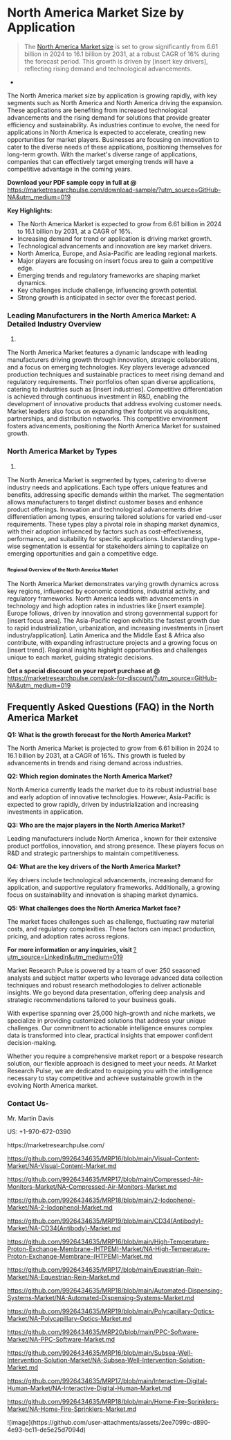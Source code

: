 <h1>North America  Market&nbsp;Size by Application</h1><blockquote><p>The <a href="https://marketresearchpulse.com/download-sample/?utm_source=GitHub-NA&amp;utm_medium=019">North America  Market size</a> is set to grow significantly from 6.61 billion in 2024 to 16.1 billion by 2031, at a robust CAGR of 16% during the forecast period. This growth is driven by [insert key drivers], reflecting rising demand and technological advancements.</p></blockquote><ul><li></li></ul><p>The North America  market size by application is growing rapidly, with key segments such as North America  and North America  driving the expansion. These applications are benefiting from increased technological advancements and the rising demand for solutions that provide greater efficiency and sustainability. As industries continue to evolve, the need for applications in North America  is expected to accelerate, creating new opportunities for market players. Businesses are focusing on innovation to cater to the diverse needs of these applications, positioning themselves for long-term growth. With the market's diverse range of applications, companies that can effectively target emerging trends will have a competitive advantage in the coming years.</p><p><strong>Download your PDF sample copy in full at @ </strong><a href="https://marketresearchpulse.com/download-sample/?utm_source=GitHub-NA&amp;utm_medium=019">https://marketresearchpulse.com/download-sample/?utm_source=GitHub-NA&amp;utm_medium=019</a></p><p><strong>Key Highlights: </strong></p><ul><li>The North America  Market is expected to grow from 6.61 billion in 2024 to 16.1 billion by 2031, at a CAGR of 16%.</li><li>Increasing demand for trend or application is driving market growth.</li><li>Technological advancements and innovation are key market drivers.</li><li>North America, Europe, and Asia-Pacific are leading regional markets.</li><li>Major players are focusing on insert focus area to gain a competitive edge.</li><li>Emerging trends and regulatory frameworks are shaping market dynamics.</li><li>Key challenges include challenge, influencing growth potential.</li><li>Strong growth is anticipated in sector over the forecast period.</li></ul><h3>Leading Manufacturers in the North America  Market: A Detailed Industry Overview</h3><ol><li></li></ol><div class="flex max-w-full flex-col flex-grow"><div class="min-h-8 text-message flex w-full flex-col items-end gap-2 whitespace-normal break-words [.text-message+&amp;]:mt-5" dir="auto" data-message-author-role="assistant" data-message-id="fd8432e4-4910-450d-b182-61b7bfb0a01f" data-message-model-slug="gpt-4o"><div class="flex w-full flex-col gap-1 empty:hidden first:pt-[3px]"><div class="markdown prose w-full break-words dark:prose-invert light"><p>The North America  Market features a dynamic landscape with leading manufacturers driving growth through innovation, strategic collaborations, and a focus on emerging technologies. Key players leverage advanced production techniques and sustainable practices to meet rising demand and regulatory requirements. Their portfolios often span diverse applications, catering to industries such as [insert industries]. Competitive differentiation is achieved through continuous investment in R&amp;D, enabling the development of innovative products that address evolving customer needs. Market leaders also focus on expanding their footprint via acquisitions, partnerships, and distribution networks. This competitive environment fosters advancements, positioning the North America  Market for sustained growth.</p></div></div></div></div><h3>North America  Market by Types</h3><ol><li></li></ol><div class="flex max-w-full flex-col flex-grow"><div class="min-h-8 text-message flex w-full flex-col items-end gap-2 whitespace-normal break-words [.text-message+&amp;]:mt-5" dir="auto" data-message-author-role="assistant" data-message-id="084470be-0bb7-4664-bddf-5156b4f41249" data-message-model-slug="gpt-4o-mini"><div class="flex w-full flex-col gap-1 empty:hidden first:pt-[3px]"><div class="markdown prose w-full break-words dark:prose-invert light"><p>The North America  Market is segmented by types, catering to diverse industry needs and applications. Each type offers unique features and benefits, addressing specific demands within the market. The segmentation allows manufacturers to target distinct customer bases and enhance product offerings. Innovation and technological advancements drive differentiation among types, ensuring tailored solutions for varied end-user requirements. These types play a pivotal role in shaping market dynamics, with their adoption influenced by factors such as cost-effectiveness, performance, and suitability for specific applications. Understanding type-wise segmentation is essential for stakeholders aiming to capitalize on emerging opportunities and gain a competitive edge.</p></div></div></div></div><h3><span style="font-size: 11px;">Regional Overview of the North America  Market</span></h3><div class="flex max-w-full flex-col flex-grow"><div class="min-h-8 text-message flex w-full flex-col items-end gap-2 whitespace-normal break-words [.text-message+&amp;]:mt-5" dir="auto" data-message-author-role="assistant" data-message-id="e9038762-ce64-4e30-91c9-9bd413514231" data-message-model-slug="gpt-4o-mini"><div class="flex w-full flex-col gap-1 empty:hidden first:pt-[3px]"><div class="markdown prose w-full break-words dark:prose-invert light"><p>The North America  Market demonstrates varying growth dynamics across key regions, influenced by economic conditions, industrial activity, and regulatory frameworks. North America leads with advancements in technology and high adoption rates in industries like [insert example]. Europe follows, driven by innovation and strong governmental support for [insert focus area]. The Asia-Pacific region exhibits the fastest growth due to rapid industrialization, urbanization, and increasing investments in [insert industry/application]. Latin America and the Middle East &amp; Africa also contribute, with expanding infrastructure projects and a growing focus on [insert trend]. Regional insights highlight opportunities and challenges unique to each market, guiding strategic decisions.</p></div></div></div></div><p><strong>Get a special discount on your report purchase at @ </strong><a href="https://marketresearchpulse.com/ask-for-discount/?utm_source=GitHub-NA&amp;utm_medium=019">https://marketresearchpulse.com/ask-for-discount/?utm_source=GitHub-NA&amp;utm_medium=019</a></p><h2>Frequently Asked Questions (FAQ) in the North America  Market</h2><p><strong>Q1: What is the growth forecast for the North America  Market?</strong></p><p>The North America  Market is projected to grow from 6.61 billion in 2024 to 16.1 billion by 2031, at a CAGR of 16%. This growth is fueled by advancements in trends and rising demand across industries.</p><p><strong>Q2: Which region dominates the North America  Market?</strong></p><p>North America currently leads the market due to its robust industrial base and early adoption of innovative technologies. However, Asia-Pacific is expected to grow rapidly, driven by industrialization and increasing investments in application.</p><p><strong>Q3: Who are the major players in the North America  Market?</strong></p><p>Leading manufacturers include North America , known for their extensive product portfolios, innovation, and strong presence. These players focus on R&amp;D and strategic partnerships to maintain competitiveness.</p><p><strong>Q4: What are the key drivers of the North America  Market?</strong></p><p>Key drivers include technological advancements, increasing demand for application, and supportive regulatory frameworks. Additionally, a growing focus on sustainability and innovation is shaping market dynamics.</p><p><strong>Q5: What challenges does the North America  Market face?</strong></p><p>The market faces challenges such as challenge, fluctuating raw material costs, and regulatory complexities. These factors can impact production, pricing, and adoption rates across regions.</p><p><strong>For more information or any inquiries, visit&nbsp;</strong><a href="?utm_source=Linkedin&utm_medium=019">?utm_source=Linkedin&utm_medium=019</a></p><p>Market Research Pulse is powered by a team of over 250 seasoned analysts and subject matter experts who leverage advanced data collection techniques and robust research methodologies to deliver actionable insights. We go beyond data presentation, offering deep analysis and strategic recommendations tailored to your business goals.</p><p>With expertise spanning over 25,000 high-growth and niche markets, we specialize in providing customized solutions that address your unique challenges. Our commitment to actionable intelligence ensures complex data is transformed into clear, practical insights that empower confident decision-making.</p><p>Whether you require a comprehensive market report or a bespoke research solution, our flexible approach is designed to meet your needs. At Market Research Pulse, we are dedicated to equipping you with the intelligence necessary to stay competitive and achieve sustainable growth in the evolving North America  market.</p><h3><strong>Contact Us-</strong></h3><p>Mr. Martin Davis</p><p>US: +1-970-672-0390</p><p>https://marketresearchpulse.com/</p><p><a href="https://github.com/9926434635/MRP16/blob/main/Visual-Content-Market/NA-Visual-Content-Market.md">https://github.com/9926434635/MRP16/blob/main/Visual-Content-Market/NA-Visual-Content-Market.md</a></p><p><a href="https://github.com/9926434635/MRP17/blob/main/Compressed-Air-Monitors-Market/NA-Compressed-Air-Monitors-Market.md">https://github.com/9926434635/MRP17/blob/main/Compressed-Air-Monitors-Market/NA-Compressed-Air-Monitors-Market.md</a></p><p><a href="https://github.com/9926434635/MRP18/blob/main/2-Iodophenol-Market/NA-2-Iodophenol-Market.md">https://github.com/9926434635/MRP18/blob/main/2-Iodophenol-Market/NA-2-Iodophenol-Market.md</a></p><p><a href="https://github.com/9926434635/MRP19/blob/main/CD34(Antibody)-Market/NA-CD34(Antibody)-Market.md">https://github.com/9926434635/MRP19/blob/main/CD34(Antibody)-Market/NA-CD34(Antibody)-Market.md</a></p><p><a href="https://github.com/9926434635/MRP16/blob/main/High-Temperature-Proton-Exchange-Membrane-(HTPEM)-Market/NA-High-Temperature-Proton-Exchange-Membrane-(HTPEM)-Market.md">https://github.com/9926434635/MRP16/blob/main/High-Temperature-Proton-Exchange-Membrane-(HTPEM)-Market/NA-High-Temperature-Proton-Exchange-Membrane-(HTPEM)-Market.md</a></p><p><a href="https://github.com/9926434635/MRP17/blob/main/Equestrian-Rein-Market/NA-Equestrian-Rein-Market.md">https://github.com/9926434635/MRP17/blob/main/Equestrian-Rein-Market/NA-Equestrian-Rein-Market.md</a></p><p><a href="https://github.com/9926434635/MRP18/blob/main/Automated-Dispensing-Systems-Market/NA-Automated-Dispensing-Systems-Market.md">https://github.com/9926434635/MRP18/blob/main/Automated-Dispensing-Systems-Market/NA-Automated-Dispensing-Systems-Market.md</a></p><p><a href="https://github.com/9926434635/MRP19/blob/main/Polycapillary-Optics-Market/NA-Polycapillary-Optics-Market.md">https://github.com/9926434635/MRP19/blob/main/Polycapillary-Optics-Market/NA-Polycapillary-Optics-Market.md</a></p><p><a href="https://github.com/9926434635/MRP20/blob/main/PPC-Software-Market/NA-PPC-Software-Market.md">https://github.com/9926434635/MRP20/blob/main/PPC-Software-Market/NA-PPC-Software-Market.md</a></p><p><a href="https://github.com/9926434635/MRP16/blob/main/Subsea-Well-Intervention-Solution-Market/NA-Subsea-Well-Intervention-Solution-Market.md">https://github.com/9926434635/MRP16/blob/main/Subsea-Well-Intervention-Solution-Market/NA-Subsea-Well-Intervention-Solution-Market.md</a></p><p><a href="https://github.com/9926434635/MRP17/blob/main/Interactive-Digital-Human-Market/NA-Interactive-Digital-Human-Market.md">https://github.com/9926434635/MRP17/blob/main/Interactive-Digital-Human-Market/NA-Interactive-Digital-Human-Market.md</a></p><p><a href="https://github.com/9926434635/MRP18/blob/main/Home-Fire-Sprinklers-Market/NA-Home-Fire-Sprinklers-Market.md">https://github.com/9926434635/MRP18/blob/main/Home-Fire-Sprinklers-Market/NA-Home-Fire-Sprinklers-Market.md</a></p>
![image](https://github.com/user-attachments/assets/2ee7099c-d890-4e93-bc11-de5e25d7094d)
